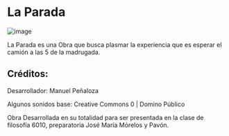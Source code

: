 # La Parada
![image](https://user-images.githubusercontent.com/73960495/169169267-c8872812-3ec0-4427-9650-45267761f3cc.png)

La Parada es una Obra que busca plasmar la  experiencia que es esperar el camión a las 5 de la madrugada.

## Créditos:
Desarrollador: Manuel Peñaloza

Algunos sonidos base: Creative Commons 0 | Domino Público

Obra Desarrollada en su totalidad para ser presentada en la clase de filosofía 6010, preparatoria José María Mórelos y Pavón.
